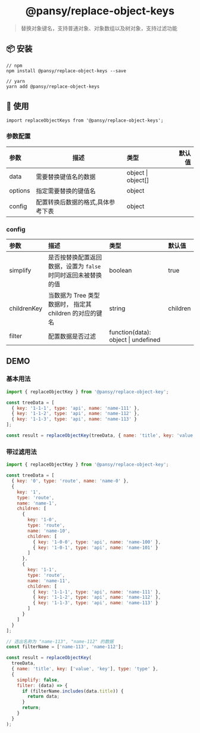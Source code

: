 <h1 align="center">@pansy/replace-object-keys</h1>

> 替换对象键名，支持普通对象、对象数组以及树对象，支持过滤功能

## 📦 安装

```
// npm
npm install @pansy/replace-object-keys --save

// yarn
yarn add @pansy/replace-object-keys

```

## 🔨 使用

```
import replaceObjectKeys from '@pansy/replace-object-keys';
```

### 参数配置

| 参数    | 描述                              | 类型               | 默认值 |
| :------ | --------------------------------- | :----------------- | -----: |
| data    | 需要替换键值名的数据              | object \| object[] |        |
| options | 指定需要替换的键值名              | object             |        |
| config  | 配置转换后数据的格式,具体参考下表 | object             |        |

### config

| 参数        | 描述                                                          | 类型                                | 默认值   |
| :---------- | :------------------------------------------------------------ | :---------------------------------- | :------- |
| simplify    | 是否按替换配置返回数据，设置为 `false` 时同时返回未被替换的值 | boolean                             | true     |
| childrenKey | 当数据为 Tree 类型数据时， 指定其 children 的对应的键名       | string                              | children |
| filter      | 配置数据是否过滤                                              | function(data): object \| undefined |          |

## DEMO

### 基本用法

```js
import { replaceObjectKey } from '@pansy/replace-object-key';

const treeData = [
  { key: '1-1-1', type: 'api', name: 'name-111' },
  { key: '1-1-2', type: 'api', name: 'name-112' },
  { key: '1-1-3', type: 'api', name: 'name-113' }
];

const result = replaceObjectKey(treeData, { name: 'title', key: 'value' });
```

### 带过滤用法

```js
import { replaceObjectKey } from '@pansy/replace-object-key';

const treeData = [
  { key: '0', type: 'route', name: 'name-0' },
  {
    key: '1',
    type: 'route',
    name: 'name-1',
    children: [
      {
        key: '1-0',
        type: 'route',
        name: 'name-10',
        children: [
          { key: '1-0-0', type: 'api', name: 'name-100' },
          { key: '1-0-1', type: 'api', name: 'name-101' }
        ]
      },
      {
        key: '1-1',
        type: 'route',
        name: 'name-11',
        children: [
          { key: '1-1-1', type: 'api', name: 'name-111' },
          { key: '1-1-2', type: 'api', name: 'name-112' },
          { key: '1-1-3', type: 'api', name: 'name-113' }
        ]
      }
    ]
  }
];

// 选出名称为 "name-113", "name-112" 的数据
const filterName = ['name-113', 'name-112'];

const result = replaceObjectKey(
  treeData,
  { name: 'title', key: ['value', 'key'], type: 'type' },
  {
    simplify: false,
    filter: (data) => {
      if (filterName.includes(data.title)) {
        return data;
      }
      return;
    }
  }
);
```
